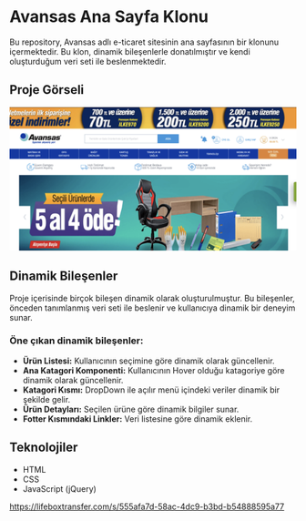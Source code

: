 # Avansas Ana Sayfa Klonu

Bu repository, Avansas adlı e-ticaret sitesinin ana sayfasının bir klonunu içermektedir. Bu klon, dinamik bileşenlerle donatılmıştır ve kendi oluşturduğum veri seti ile beslenmektedir.

## Proje Görseli

![Proje Görseli](./client/images/repository-image.png)

## Dinamik Bileşenler

Proje içerisinde birçok bileşen dinamik olarak oluşturulmuştur. Bu bileşenler, önceden tanımlanmış veri seti ile beslenir ve kullanıcıya dinamik bir deneyim sunar.

### Öne çıkan dinamik bileşenler:

- **Ürün Listesi:** Kullanıcının seçimine göre dinamik olarak güncellenir.
- **Ana Katagori Komponenti:** Kullanıcının Hover olduğu katagoriye göre dinamik olarak güncellenir.
- **Katagori Kısmı:** DropDown ile açılır menü içindeki veriler dinamik bir şekilde gelir.
- **Ürün Detayları:** Seçilen ürüne göre dinamik bilgiler sunar.
- **Fotter Kısmındaki Linkler:** Veri listesine göre dinamik eklenir.

## Teknolojiler

- HTML
- CSS
- JavaScript (jQuery)


https://lifeboxtransfer.com/s/555afa7d-58ac-4dc9-b3bd-b54888595a77